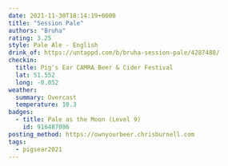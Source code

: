 ```yaml
---
date: 2021-11-30T18:14:19+0000
title: "Session Pale"
authors: "Bruha"
rating: 3.25
style: Pale Ale - English
drink_of: https://untappd.com/b/bruha-session-pale/4287488/
checkin:
  title: Pig's Ear CAMRA Beer & Cider Festival
  lat: 51.552
  long: -0.052
weather:
  summary: Overcast
  temperature: 10.3
badges:
  - title: Pale as the Moon (Level 9)
    id: 916487086
posting_method: https://ownyourbeer.chrisburnell.com
tags:
  - pigsear2021
---
```

